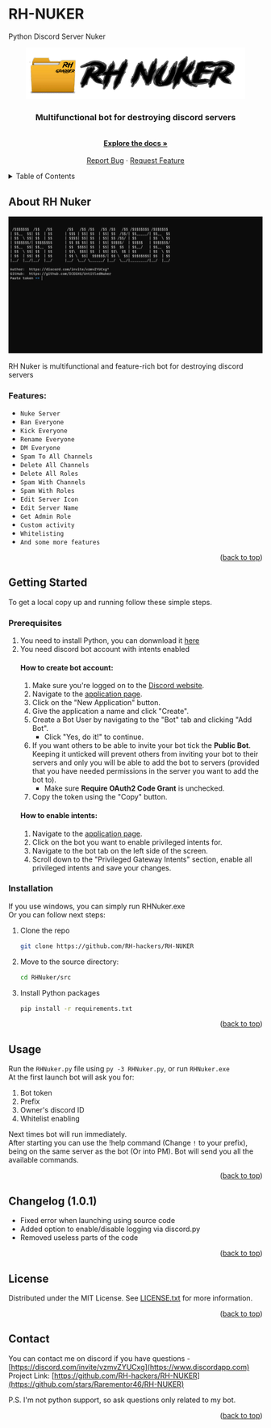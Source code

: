 # RH-NUKER
Python Discord Server Nuker
<div id="top"></div>
<p align="center">
  <a href="https://github.com/othneildrew/Best-README-Template">
    <img src="assets/banner.png" alt="Banner" width="436" height="102">
  </a>
  
  <h3 align="center">Multifunctional bot for destroying discord servers</h3>
  <p align="center">
    <br />
    <a href="https://github.com/RH-hackers/RH-NUKER"><strong>Explore the docs »</strong></a>
    <br />
    <br />
    <a href="https://github.com/RH-hackers/RH-NUKER/issues">Report Bug</a>
    ·
    <a href="https://github.com/RH-hackers/RH-NUKER/issues">Request Feature</a>
  </p>
</p>

<details>
  <summary>Table of Contents</summary>
  <ol>
    <li>
      <a href="#about-the-project">About The Project</a>
    </li>
    <li>
      <a href="#getting-started">Getting Started</a>
      <ul>
        <li><a href="#prerequisites">Prerequisites</a></li>
          <ul>
            <li><a href="#how-to-create-bot-account">How to create bot account</a></li>
            <li><a href="#how-to-enable-intents">How to enable intents</a></li>
          </ul>
        <li><a href="#installation">Installation</a></li>
      </ul>
    </li>
    <li><a href="#changelog">Changelog</a></li>
    <li><a href="#usage">Usage</a></li>
    <li><a href="#license">License</a></li>
    <li><a href="#contact">Contact</a></li>
  </ol>
</details>

## About RH Nuker

<img src="assets/screenshot.png" alt="RH Nuker">

RH Nuker is multifunctional and feature-rich bot for destroying discord servers

### Features:
* `Nuke Server`
* `Ban Everyone`
* `Kick Everyone`
* `Rename Everyone`
* `DM Everyone`
* `Spam To All Channels`
* `Delete All Channels`
* `Delete All Roles`
* `Spam With Channels`
* `Spam With Roles`
* `Edit Server Icon`
* `Edit Server Name`  
* `Get Admin Role`
* `Custom activity`
* `Whitelisting`
* `And some more features`

<p align="right">(<a href="#top">back to top</a>)</p>

## Getting Started
To get a local copy up and running follow these simple steps.

### Prerequisites
1. You need to install Python, you can donwnload it [here](https://www.python.org)
2. You need discord bot account with intents enabled
    #### How to create bot account:
    1. Make sure you're logged on to the [Discord website](https://discord.com).
    2. Navigate to the [application page](https://discord.com/developers/applications).
    3. Click on the "New Application" button.  
    4. Give the application a name and click "Create".  
    5. Create a Bot User by navigating to the "Bot" tab and clicking "Add Bot".
        * Click "Yes, do it!" to continue.  
    6. If you want others to be able to invite your bot tick the **Public Bot**. Keeping it unticked will prevent others from inviting your bot to their servers and only you will be able to add the bot to servers (provided that you have needed permissions in the server you want to add the bot to).
        * Make sure **Require OAuth2 Code Grant** is unchecked.  
    7. Copy the token using the "Copy" button.
    #### How to enable intents:
    1. Navigate to the [application page](https://discord.com/developers/applications).
    2. Click on the bot you want to enable privileged intents for.
    3. Navigate to the bot tab on the left side of the screen.
    4. Scroll down to the "Privileged Gateway Intents" section, enable all privileged intents and save your changes.

### Installation
If you use windows, you can simply run RHNuker.exe  
Or you can follow next steps:
1. Clone the repo
   ```sh
   git clone https://github.com/RH-hackers/RH-NUKER
   ```
2. Move to the source directory:
   ```sh
   cd RHNuker/src
   ```
3. Install Python packages
   ```sh
   pip install -r requirements.txt
   ```
<p align="right">(<a href="#top">back to top</a>)</p>

## Usage
Run the `RHNuker.py` file using `py -3 RHNuker.py`, or run `RHNuker.exe`  
At the first launch bot will ask you for:
   1. Bot token
   2. Prefix
   3. Owner's discord ID  
   4. Whitelist enabling

Next times bot will run immediately.  
After starting you can use the !help command (Change `!` to your prefix), being on the same server as the bot (Or into PM). Bot will send you all the available commands.
<p align="right">(<a href="#top">back to top</a>)</p>

## Changelog (1.0.1)
* Fixed error when launching using source code
* Added option to enable/disable logging via discord.py
* Removed useless parts of the code
<p align="right">(<a href="#top">back to top</a>)</p>

## License
Distributed under the MIT License. See [LICENSE.txt](LICENSE.txt) for more information.
<p align="right">(<a href="#top">back to top</a>)</p>

## Contact
You can contact me on discord if you have questions - [https://discord.com/invite/vzmvZYUCxg](https://www.discordapp.com)  
Project Link: [https://github.com/RH-hackers/RH-NUKER](https://github.com/stars/Rarementor46/RH-NUKER)  
  
P.S. I'm not python support, so ask questions only related to my bot.
<p align="right">(<a href="#top">back to top</a>)</p>


